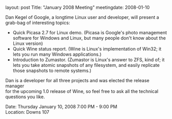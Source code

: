 layout: post
Title: "January 2008 Meeting"
meetingdate: 2008-01-10

Dan Kegel of Google, a longtime Linux user and developer, will present a       
grab-bag of interesting topics:                                                
* Quick Picasa 2.7 for Linux demo. (Picasa is Google's photo management      
  software for Windows and Linux, but many people don't know about the Linux 
  version)                                                                   
* Quick Wine status report. (Wine is Linux's implementation of Win32; it     
  lets you run many Windows applications.)                                   
* Introduction to Zumastor. (Zumastor is Linux's answer to ZFS, kind of; it  
  lets you take atomic snapshots of any filesystem, and easily replicate     
  those snapshots to remote systems.)                                        
                                                                             
Dan is a developer for all three projects and was elected the release manager  
for the upcoming 1.0 release of Wine, so feel free to ask all the technical    
questions you like.                                                            
                                                                             
Date: Thursday January 10, 2008 7:00 PM - 9:00 PM                                
Location: Downs 107                                         
